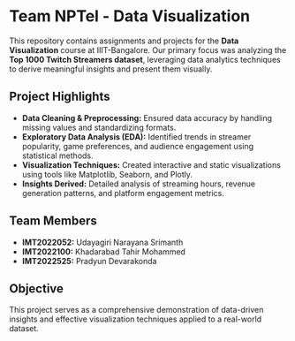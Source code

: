 # Team NPTel - Data Visualization

This repository contains assignments and projects for the **Data Visualization** course at IIIT-Bangalore. Our primary focus was analyzing the **Top 1000 Twitch Streamers dataset**, leveraging data analytics techniques to derive meaningful insights and present them visually.

## Project Highlights
- **Data Cleaning & Preprocessing:** Ensured data accuracy by handling missing values and standardizing formats.
- **Exploratory Data Analysis (EDA):** Identified trends in streamer popularity, game preferences, and audience engagement using statistical methods.
- **Visualization Techniques:** Created interactive and static visualizations using tools like Matplotlib, Seaborn, and Plotly.
- **Insights Derived:** Detailed analysis of streaming hours, revenue generation patterns, and platform engagement metrics.

## Team Members
- **IMT2022052:** Udayagiri Narayana Srimanth  
- **IMT2022100:** Khadarabad Tahir Mohammed  
- **IMT2022525:** Pradyun Devarakonda  

## Objective
This project serves as a comprehensive demonstration of data-driven insights and effective visualization techniques applied to a real-world dataset.
